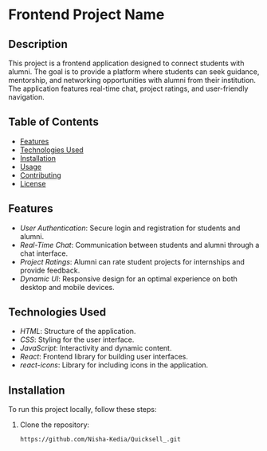 # Frontend Project Name

## Description
This project is a frontend application designed to connect students with alumni. The goal is to provide a platform where students can seek guidance, mentorship, and networking opportunities with alumni from their institution. The application features real-time chat, project ratings, and user-friendly navigation.

## Table of Contents
- [Features](#features)
- [Technologies Used](#technologies-used)
- [Installation](#installation)
- [Usage](#usage)
- [Contributing](#contributing)
- [License](#license)

## Features
- *User Authentication*: Secure login and registration for students and alumni.
- *Real-Time Chat*: Communication between students and alumni through a chat interface.
- *Project Ratings*: Alumni can rate student projects for internships and provide feedback.
- *Dynamic UI*: Responsive design for an optimal experience on both desktop and mobile devices.

## Technologies Used
- *HTML*: Structure of the application.
- *CSS*: Styling for the user interface.
- *JavaScript*: Interactivity and dynamic content.
- *React*: Frontend library for building user interfaces.
- *react-icons*: Library for including icons in the application.
  
## Installation
To run this project locally, follow these steps:

1. Clone the repository:
   ```bash
   https://github.com/Nisha-Kedia/Quicksell_.git

